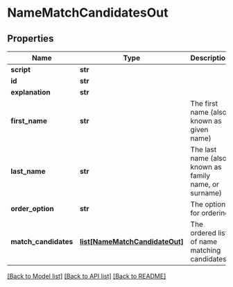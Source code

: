 # NameMatchCandidatesOut

## Properties
Name | Type | Description | Notes
------------ | ------------- | ------------- | -------------
**script** | **str** |  | [optional] 
**id** | **str** |  | [optional] 
**explanation** | **str** |  | [optional] 
**first_name** | **str** | The first name (also known as given name) | [optional] 
**last_name** | **str** | The last name (also known as family name, or surname) | [optional] 
**order_option** | **str** | The option for ordering | [optional] 
**match_candidates** | [**list[NameMatchCandidateOut]**](NameMatchCandidateOut.md) | The ordered list of name matching candidates | [optional] 

[[Back to Model list]](../README.md#documentation-for-models) [[Back to API list]](../README.md#documentation-for-api-endpoints) [[Back to README]](../README.md)



